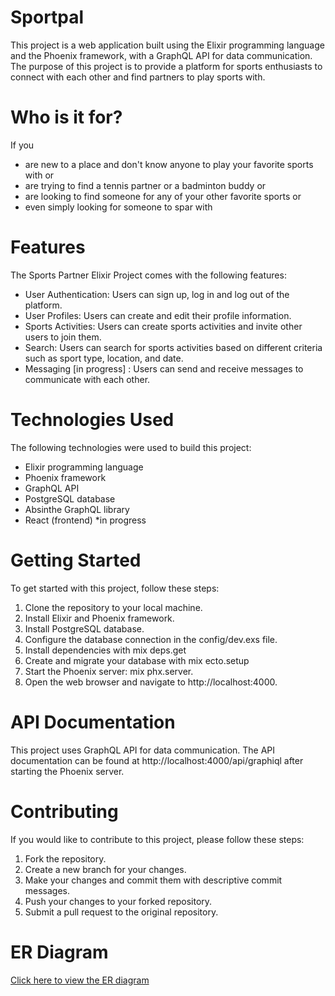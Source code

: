 # Sportpal
This project is a web application built using the Elixir programming language and the Phoenix framework, with a GraphQL API for data communication. The purpose of this project is to provide a platform for sports enthusiasts to connect with each other and find partners to play sports with.

# Who is it for?
If you
- are new to a place and don't know anyone to play your favorite sports with or
- are trying to find a tennis partner or a badminton buddy or 
- are looking to find someone for any of your other favorite sports or
- even simply looking for someone to spar with


# Features
The Sports Partner Elixir Project comes with the following features:

- User Authentication: Users can sign up, log in and log out of the platform.
- User Profiles: Users can create and edit their profile information.
- Sports Activities: Users can create sports activities and invite other users to join them.
- Search: Users can search for sports activities based on different criteria such as sport type, location, and date.
- Messaging [in progress] : Users can send and receive messages to communicate with each other.

# Technologies Used
The following technologies were used to build this project:

- Elixir programming language
- Phoenix framework
- GraphQL API
- PostgreSQL database
- Absinthe GraphQL library
- React (frontend) *in progress

# Getting Started
To get started with this project, follow these steps:

1. Clone the repository to your local machine.
2. Install Elixir and Phoenix framework.
3. Install PostgreSQL database.
4. Configure the database connection in the config/dev.exs file.
5. Install dependencies with mix deps.get
6. Create and migrate your database with mix ecto.setup
8. Start the Phoenix server: mix phx.server.
9. Open the web browser and navigate to http://localhost:4000.

# API Documentation
This project uses GraphQL API for data communication. The API documentation can be found at http://localhost:4000/api/graphiql after starting the Phoenix server.

# Contributing
If you would like to contribute to this project, please follow these steps:

1. Fork the repository.
2. Create a new branch for your changes.
3. Make your changes and commit them with descriptive commit messages.
4. Push your changes to your forked repository.
5. Submit a pull request to the original repository.

# ER Diagram
[Click here to view the ER diagram](./docs/diagrams/Sportpal_ER_diagram.png)


